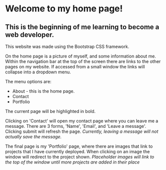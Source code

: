 # Welcome to my home page!

## This is the beginning of me learning to become a web developer.

This website was made using the Bootstrap CSS framework.

On the home page is a picture of myself, and some information about me. Within the navigation bar at the top of the screen there are links to the other pages on my website. If accessed from a small window the links will collapse into a dropdown menu.

The menu options are:
* About - this is the home page.
* Contact
* Portfolio

The current page will be highlighted in bold.

Clicking on 'Contact' will open my contact page where you can leave me a message. There are 3 forms, 'Name', 'Email', and 'Leave a message'. Clicking submit will refresh the page. *Currently, leaving a message will not actually save the message.* 

The final page is my 'Portfolio' page, where there are images that link to projects that I have currently deployed. When clicking on an image the window will redirect to the project shown. *Placeholder images will link to the top of the window until more projects are added in their place*